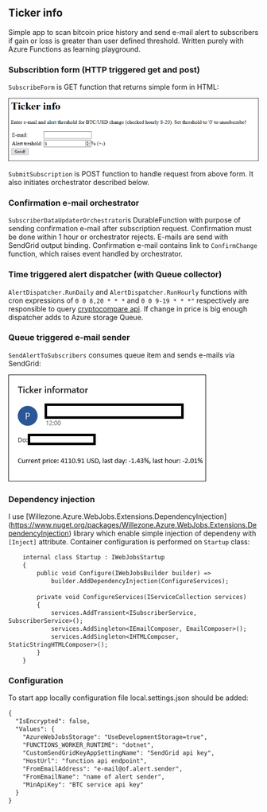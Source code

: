 ## Ticker info
Simple app to scan bitcoin price history and send e-mail alert to subscribers if gain or loss is greater than user defined threshold. Written purely with Azure Functions as learning playground. 


### Subscribtion form (HTTP triggered get and post)
`SubscribeForm` is GET function that returns simple form in HTML:

![Form](https://raw.githubusercontent.com/piotr-czerwinski/AzureFunctionsSandbox/master/doc/TickerInfoForm.PNG)

`SubmitSubscription` is POST function to handle request from above form. It also initiates orchestrator described below.

### Confirmation e-mail orchestrator
`SubscriberDataUpdaterOrchestrator`is DurableFunction with purpose of sending confirmation e-mail after subscription request. Confirmation must be done within 1 hour or orchestrator rejects. E-mails are send with SendGrid output binding. Confirmation e-mail contains link to `ConfirmChange` function, which raises event handled by orchestrator.

### Time triggered alert dispatcher (with Queue collector)
`AlertDispatcher.RunDaily`  and `AlertDispatcher.RunHourly` functions with cron expressions of `0 0 8,20 * * *` and `0 0 9-19 * * *"` respectively are responsible to query [cryptocompare api](https://min-api.cryptocompare.com/). If change in price is big enough dispatcher adds  to Azure storage Queue. 

### Queue triggered e-mail sender
`SendAlertToSubscribers` consumes queue item and sends e-mails via SendGrid:

![Alert](https://raw.githubusercontent.com/piotr-czerwinski/AzureFunctionsSandbox/master/doc/Alert.PNG)

### Dependency injection
I use [Willezone.Azure.WebJobs.Extensions.DependencyInjection] (https://www.nuget.org/packages/Willezone.Azure.WebJobs.Extensions.DependencyInjection) library which enable simple injection of dependeny with `[Inject]` attribute. Container configuration is performed on `Startup` class:

```
    internal class Startup : IWebJobsStartup
    {
        public void Configure(IWebJobsBuilder builder) =>
            builder.AddDependencyInjection(ConfigureServices);

        private void ConfigureServices(IServiceCollection services)
        {
            services.AddTransient<ISubscriberService, SubscriberService>();
            services.AddSingleton<IEmailComposer, EmailComposer>();
            services.AddSingleton<IHTMLComposer, StaticStringHTMLComposer>();
        }
    }
```
### Configuration
To start app locally configuration file local.settings.json should be added:
```
{
  "IsEncrypted": false,
  "Values": {
    "AzureWebJobsStorage": "UseDevelopmentStorage=true",
    "FUNCTIONS_WORKER_RUNTIME": "dotnet",
    "CustomSendGridKeyAppSettingName": "SendGrid api key",
    "HostUrl": "function api endpoint",
    "FromEmailAddress": "e-mail@of.alert.sender",
    "FromEmailName": "name of alert sender",
    "MinApiKey": "BTC service api key"
  }
}
```
